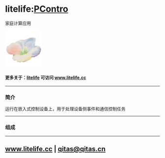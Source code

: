 ﻿# litelife:[PContro](https://github.com/litfe/PContro) 
 
家庭计算应用

[![sites](litelife/litelife.png)](http://www.litelife.cc)

#### 更多关于：[litelife](https://github.com/litfe/litelife) 可访问 www.litelife.cc

---

### 简介

运行在嵌入式控制设备上，用于处理设备侧事件和通信控制任务

---

### 组成



---

##  www.litelife.cc   |   qitas@qitas.cn
